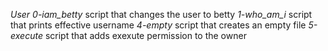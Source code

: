 *User*
*0-iam_betty* script that changes the user to betty
*1-who_am_i* script that prints effective username
*4-empty* script that creates an empty file
*5-execute* script that adds exexute permission to the owner